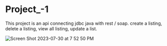 # Project_-1

This project is an api connecting jdbc java with rest / soap. create a listing, delete a listing, view all listing, update a list.

![Screen Shot 2023-07-30 at 7 52 50 PM](https://github.com/White-OvO/Project_-1/assets/120700219/7dbff576-6ee3-40d5-82b7-191bbb8559fd)
